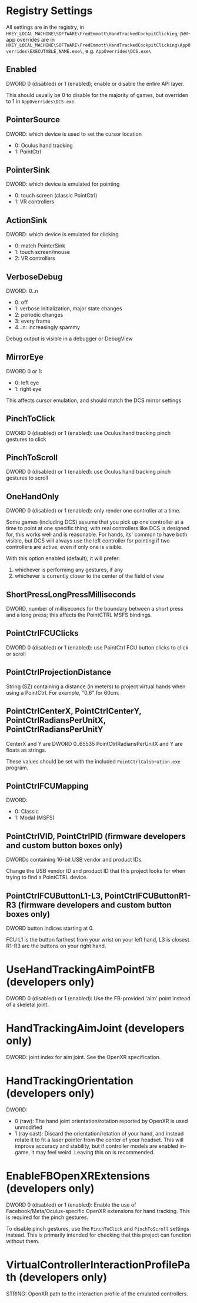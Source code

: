 # Registry Settings

All settings are in the registry, in `HKEY_LOCAL_MACHINE\SOFTWARE\FredEmmott\HandTrackedCockpitClicking`; per-app overrides are in `HKEY_LOCAL_MACHINE\SOFTWARE\FredEmmott\HandTrackedCockpitClicking\AppOverrides\EXECUTABLE_NAME.exe\`, e.g. `AppOverrides\DCS.exe\`

## Enabled

DWORD 0 (disabled) or 1 (enabled); enable or disable the entire API layer.

This should usually be 0 to disable for the majority of games, but overriden to 1 in `AppOverrides\DCS.exe`.

## PointerSource

DWORD: which device is used to set the cursor location

- 0: Oculus hand tracking
- 1: PointCtrl

## PointerSink

DWORD: which device is emulated for pointing

- 0: touch screen (classic PointCtrl)
- 1: VR controllers

## ActionSink

DWORD: which device is emulated for clicking

- 0: match PointerSink
- 1: touch screen/mouse
- 2: VR controllers

## VerboseDebug

DWORD: 0..n

- 0: off
- 1: verbose initialization, major state changes
- 2: periodic changes
- 3: every frame
- 4...n: increasingly spammy

Debug output is visible in a debugger or DebugView

## MirrorEye

DWORD 0 or 1:

- 0: left eye
- 1: right eye

This affects cursor emulation, and should match the DCS mirror settings

## PinchToClick

DWORD 0 (disabled) or 1 (enabled): use Oculus hand tracking pinch gestures to click

## PinchToScroll

DWORD 0 (disabled) or 1 (enabled): use Oculus hand tracking pinch gestures to scroll
## OneHandOnly

DWORD 0 (disabled) or 1 (enabled): only render one controller at a time.

Some games (including DCS) assume that you pick up one controller at a time to point at one specific thing; with real controllers like DCS is designed for, this works well and is reasonable. For hands, its' common to have both visible, but DCS will always use the left controller for pointing if two controllers are active, even if only one is visible.

With this option enabled (default), it will prefer:
1. whichever is performing any gestures, if any
2. whichever is currently closer to the center of the field of view

## ShortPressLongPressMilliseconds

DWORD, number of milliseconds for the boundary between a short press and a long press; this affects the PointCTRL MSFS bindings.

## PointCtrlFCUClicks

DWORD 0 (disabled) or 1 (enabled): use PointCtrl FCU button clicks to click or scroll

## PointCtrlProjectionDistance

String (SZ) containing a distance (in meters) to project virtual hands when using a PointCtrl. For example, "0.6" for 60cm.



## PointCtrlCenterX, PointCtrlCenterY, PointCtrlRadiansPerUnitX, PointCtrlRadiansPerUnitY

CenterX and Y are DWORD 0..65535
PointCtrlRadiansPerUnitX and Y are floats as strings.

These values should be set with the included `PointCtrlCalibration.exe` program.

## PointCtrlFCUMapping

DWORD:

- 0: Classic
- 1: Modal (MSFS)

## PointCtrlVID, PointCtrlPID (firmware developers and custom button boxes only)

DWORDs containing 16-bit USB vendor and product IDs.

Change the USB vendor ID and product ID that this project looks for when trying to find a PointCTRL device.

## PointCtrlFCUButtonL1-L3, PointCtrlFCUButtonR1-R3 (firmware developers and custom button boxes only)

DWORD button indices starting at 0.

FCU L1 is the button farthest from your wrist on your left hand, L3 is closest. R1-R3 are the buttons on your right hand.

# UseHandTrackingAimPointFB (developers only)

DWORD 0 (disabled) or 1 (enabled): Use the FB-provided 'aim' point instead of a skeletal joint.

# HandTrackingAimJoint (developers only)

DWORD: joint index for aim joint. See the OpenXR specification.

# HandTrackingOrientation (developers only)

DWORD:

- 0 (raw): The hand joint orientation/rotation reported by OpenXR is used unmodified
- 1 (ray cast): Discard the orientation/rotation of your hand, and instead rotate it to fit a laser pointer from the center of your headset. This will improve accuracy and stability, but if controller models are enabled in-game, it may feel weird. Leaving this on is recommended.

# EnableFBOpenXRExtensions (developers only)

DWORD 0 (disabled) or 1 (enabled): Enable the use of Facebook/Meta/Oculus-specific OpenXR extensions for hand tracking. This is required for the pinch gestures.

To disable pinch gestures, use the `PinchToClick` and `PinchToScroll` settings instead. This is primarily intended for checking that this project can function without them.

# VirtualControllerInteractionProfilePath (developers only)

STRING: OpenXR path to the interaction profile of the emulated controllers.
